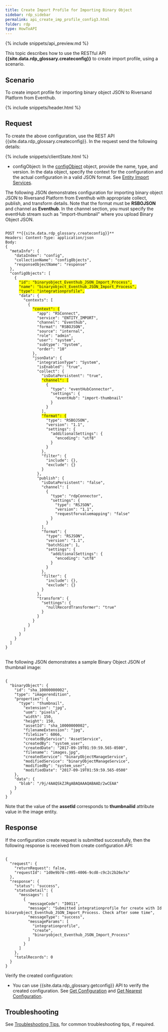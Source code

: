 ```yaml
---
title: Create Import Profile for Importing Binary Object
sidebar: rdp_sidebar
permalink: api_create_imp_profile_config3.html
folder: rdp
type: HowToAPI
---
```


{% include snippets/api_preview.md %}

This topic describes how to use the RESTful API **{{site.data.rdp_glossary.createconfig}}** to create import profile, using a scenario.

## Scenario

To create import profile for importing binary object JSON to Riversand Platform from Eventhub.

{% include snippets/header.html %}

## Request

To create the above configuration, use the REST API {{site.data.rdp_glossary.createconfig}}. In the request send the following details:

{% include snippets/clientState.html %}
* configObject: In the [configObject](api_config_object_structure.html) object, provide the name, type, and version. In the data object, specify the context for the configuration and the actual configuration in a valid JSON format. See [Entity Import Services](api_imp_entity_service.html). 

The following JSON demonstrates configuration for importing binary object JSON to Riversand Platform from Eventhub with appropriate collect, publish, and transform details. Note that the format must be **RSBOJSON** and channel as **Eventhub**. In the channel section, you must specify the eventHub stream such as "import-thumbnail" where you upload Binary Object JSON. 

<pre>
<code>
POST **{{site.data.rdp_glossary.createconfig}}**
Headers: Content-Type: application/json
Body:
{
  "metaInfo": {
    "dataIndex": "config",
    "collectionName": "configObjects",
    "responseObjectName": "response"
  },
  "configObjects": [
    {
      <span style="background-color: #FFFF00">"id": "binaryobject_Eventhub_JSON_Import_Process",</span>
      <span style="background-color: #FFFF00">"name": "binaryobject_Eventhub_JSON_Import_Process",</span>
      <span style="background-color: #FFFF00">"type": "integrationprofile",</span>
      "data": {
        "contexts": [
          {
            <span style="background-color: #FFFF00">"context": {</span>
              "app": "RSConnect",
              "service": "ENTITY_IMPORT",
              "channel": "Eventhub",
              "format": "RSBOJSON",
              "source": "internal",
              "role": "admin",
              "user": "system",
              "subtype": "System",
              "order": "10"
            },
            "jsonData": {
              "integrationType": "System",
              "isEnabled": "true",
              "collect": {
                "isDataPersistent": "true",
                <span style="background-color: #FFFF00">"channel": [</span>
                  {
                    "type": "eventHubConnector",
                    "settings": {
                      "eventHub": "import-thumbnail"
                    }
                  }
                ],
                <span style="background-color: #FFFF00">"format": {</span>
                  "type": "RSBOJSON",
                  "version": "1.1",
                  "settings": {
                    "additionalSettings": {
                      "encoding": "utf8"
                    }
                  }
                },
                "filter": {
                  "include": {},
                  "exclude": {}
                }
              },
              "publish": {
                "isDataPersistent": "false",
                "channel": [
                  {
                    "type": "rdpConnector",
                    "settings": {
                      "type": "RSJSON",
                      "version": "1.1",
                      "requestforvaluemapping": "false"
                    }
                  }
                ],
                "format": {
                  "type": "RSJSON",
                  "version": "1.1",
                  "batchSize": 1,
                  "settings": {
                    "additionalSettings": {
                      "encoding": "utf8"
                    }
                  }
                },
                "filter": {
                  "include": {},
                  "exclude": {}
                }
              },
              "transform": {
                "settings": {
                  "nullRecordTransformer": "true"
                }
              }
            }
          }
        ]
      }
    }
  ]
}
</code>
</pre> 

The following JSON demonstrates a sample Binary Object JSON of thumbnail image:

<pre><code>
{
  "binaryObject": {
    "id": "sha_10000000002",
    "type": "imagerendition",
    "properties": {
      "type": "thumbnail",
        "extension": "jpg",
        "uom": "pixels",
        "width": 150,
        "height": 150,
        "assetId": "sha_10000000002",
        "filenameExtension": "jpg",
        "fileSize": 6066,
        "createdByService": "AssetService",
        "createdBy": "system_user",
        "createdDate": "2017-09-19T01:59:59.565-0500",
        "filename": "images.jpg",
        "createdService": "binaryObjectManageService",
        "modifiedService": "binaryObjectManageService",
        "modifiedBy": "system_user",
        "modifiedDate": "2017-09-19T01:59:59.565-0500"
    },
    "data": {
      "blob": "/9j/4AAQSkZJRgABAQAAAQABAAD/2wCEAA"
    }
  }
}
</code></pre>

Note that the value of the **assetId** corresponds to **thumbnailid** attribute value in the image entity.

## Response

If the configuration create request is submitted successfully, then the following response is received from create configuration API:

<pre><code>
{
  "request": {
    "returnRequest": false,
    "requestId": "1d0e9b78-c995-4006-9cd8-c9c2c2b26e7a"
  },
  "response": {
    "status": "success",
    "statusDetail": {
      "messages": [
        {
          "messageCode": "I0011",
          "message": "Submitted integrationprofile for create with Id binaryobject_Eventhub_JSON_Import_Process. Check after some time",
          "messageType": "success",
          "messageParams": [
            "integrationprofile",
            "create",
            "binaryobject_Eventhub_JSON_Import_Process"
          ]
        }
      ]
    },
    "totalRecords": 0
  }
}
</code></pre>

Verify the created configuration:
* You can use {{site.data.rdp_glossary.getconfig}} API to verify the created configuration. See [Get Configuration](api_get_configuration.html) and [Get Nearest Configuration](api_get_nearest_configuration.html).

## Troubleshooting

See [Troubleshooting Tips](api_troubleshooting_tips.html), for common troubleshooting tips, if required.